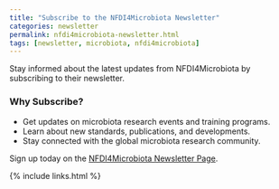 ```yaml
---
title: "Subscribe to the NFDI4Microbiota Newsletter"
categories: newsletter
permalink: nfdi4microbiota-newsletter.html
tags: [newsletter, microbiota, nfdi4microbiota]
---
```


Stay informed about the latest updates from NFDI4Microbiota by subscribing to their newsletter.

### **Why Subscribe?**
- Get updates on microbiota research events and training programs.
- Learn about new standards, publications, and developments.
- Stay connected with the global microbiota research community.

Sign up today on the [NFDI4Microbiota Newsletter Page](https://nfdi4microbiota.de/newsroom/newsletter.html).

{% include links.html %}
